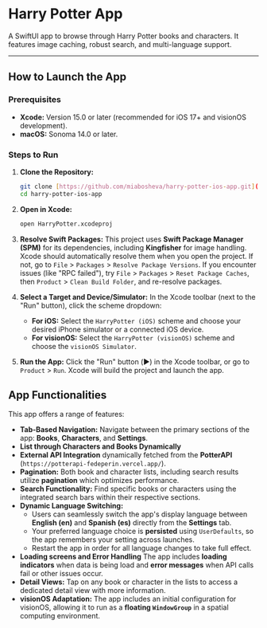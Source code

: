 # Harry Potter App

A SwiftUI app to browse through Harry Potter books and characters. It features image caching, robust search, and multi-language support.

---

## How to Launch the App

### Prerequisites

* **Xcode:** Version 15.0 or later (recommended for iOS 17+ and visionOS development).
* **macOS:** Sonoma 14.0 or later.

### Steps to Run

1.  **Clone the Repository:**
    ```bash
    git clone [https://github.com/miabosheva/harry-potter-ios-app.git](https://github.com/miabosheva/harry-potter-ios-app.git)
    cd harry-potter-ios-app
    ```
    
2.  **Open in Xcode:**
    ```bash
    open HarryPotter.xcodeproj
    ```
    
3.  **Resolve Swift Packages:**
    This project uses **Swift Package Manager (SPM)** for its dependencies, including **Kingfisher** for image handling. Xcode should automatically resolve them when you open the project. If not, go to `File` > `Packages` > `Resolve Package Versions`. If you encounter issues (like "RPC failed"), try `File` > `Packages` > `Reset Package Caches`, then `Product` > `Clean Build Folder`, and re-resolve packages.

4.  **Select a Target and Device/Simulator:**
    In the Xcode toolbar (next to the "Run" button), click the scheme dropdown:

    * **For iOS:** Select the `HarryPotter (iOS)` scheme and choose your desired iPhone simulator or a connected iOS device.
    * **For visionOS:** Select the `HarryPotter (visionOS)` scheme and choose the `visionOS Simulator`.

5.  **Run the App:**
    Click the "Run" button (▶️) in the Xcode toolbar, or go to `Product` > `Run`. Xcode will build the project and launch the app.

## App Functionalities

This app offers a range of features:

* **Tab-Based Navigation:** Navigate between the primary sections of the app: **Books**, **Characters**, and **Settings**.
* **List through Characters and Books Dynamically**
* **External API Integration** dynamically fetched from the **PotterAPI** (`https://potterapi-fedeperin.vercel.app/`).
* **Pagination:** Both book and character lists, including search results utilize **pagination** which optimizes performance.
* **Search Functionality:** Find specific books or characters using the integrated search bars within their respective sections.
* **Dynamic Language Switching:**
    * Users can seamlessly switch the app's display language between **English (en)** and **Spanish (es)** directly from the **Settings** tab.
    * Your preferred language choice is **persisted** using `UserDefaults`, so the app remembers your setting across launches.
    * Restart the app in order for all language changes to take full effect.
* **Loading screens and Error Handling** The app includes **loading indicators** when data is being load and **error messages** when API calls fail or other issues occur.
* **Detail Views:** Tap on any book or character in the lists to access a dedicated detail view with more information.
* **visionOS Adaptation:** The app includes an initial configuration for visionOS, allowing it to run as a **floating `WindowGroup`** in a spatial computing environment. 
